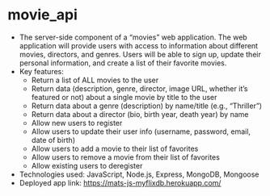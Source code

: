 # movie_api

- The server-side component of a “movies” web application. The web application will provide users with access to information about different movies, directors, and genres. Users will be able to sign up, update their personal information, and create a list of their favorite movies.
- Key features:
    - Return a list of ALL movies to the user
    - Return data (description, genre, director, image URL, whether it’s featured or not) about a single movie by title to the user
    - Return data about a genre (description) by name/title (e.g., “Thriller”)
    - Return data about a director (bio, birth year, death year) by name
    - Allow new users to register
    - Allow users to update their user info (username, password, email, date of birth)
    - Allow users to add a movie to their list of favorites
    - Allow users to remove a movie from their list of favorites
    - Allow existing users to deregister
- Technologies used: JavaScript, Node.js, Express, MongoDB, Mongoose
- Deployed app link: https://mats-js-myflixdb.herokuapp.com/